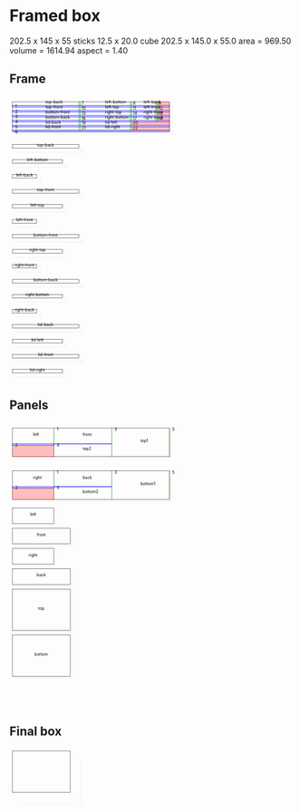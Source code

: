 # Framed box

202.5 x 145 x 55
sticks 12.5 x 20.0
cube 202.5 x 145.0 x 55.0 area = 969.50 volume = 1614.94 aspect = 1.40


## Frame
<svg width="1000" viewBox="0 0 1000 1000" xmlns="http://www.w3.org/2000/svg">
<rect x="10.0" y="20.0" width="550.0" height="100.0" style="fill: none; stroke: black; stroke-width: 1;" />
<polyline fill="none" stroke-width="0.2" stroke-dasharray="" stroke="gray" points="10.0,120.0 24.14213562373095,134.14213562373095 574.142135623731,134.14213562373095 574.142135623731,134.14213562373095 560.0,120.0" />
<polyline fill="none" stroke-width="0.2" stroke-dasharray="" stroke="gray" points="560.0,20.0 574.142135623731,34.14213562373095 574.142135623731,134.14213562373095" />
<rect x="10.0" y="32.5" width="551.0" height="6.0" style="fill: rgba(0,0,255,0.25); stroke: blue; stroke-width: 1;" />
<text style="" text-anchor="left" x="20.0" y="42.5" fill="black">1</text>
<rect x="10.0" y="50.0" width="551.0" height="6.0" style="fill: rgba(0,0,255,0.25); stroke: blue; stroke-width: 1;" />
<text style="" text-anchor="left" x="20.0" y="60.0" fill="black">2</text>
<rect x="10.0" y="67.5" width="551.0" height="6.0" style="fill: rgba(0,0,255,0.25); stroke: blue; stroke-width: 1;" />
<text style="" text-anchor="left" x="20.0" y="77.5" fill="black">3</text>
<rect x="10.0" y="85.0" width="551.0" height="6.0" style="fill: rgba(0,0,255,0.25); stroke: blue; stroke-width: 1;" />
<text style="" text-anchor="left" x="20.0" y="95.0" fill="black">4</text>
<rect x="10.0" y="102.5" width="551.0" height="6.0" style="fill: rgba(0,0,255,0.25); stroke: blue; stroke-width: 1;" />
<text style="" text-anchor="left" x="20.0" y="112.5" fill="black">5</text>
<rect x="10.0" y="120.0" width="551.0" height="6.0" style="fill: rgba(0,0,255,0.25); stroke: blue; stroke-width: 1;" />
<text style="" text-anchor="left" x="20.0" y="130.0" fill="black">6</text>
<rect x="10.0" y="125.0" width="551.0" height="-4.0" style="fill: rgba(255,0,0,0.25); stroke: rgba(255,0,0,0.25); stroke-width: 1;" />
<rect x="242.5" y="20.0" width="6.0" height="13.5" style="fill: rgba(0,255,0,0.25); stroke: green; stroke-width: 1;" />
<text style="" text-anchor="left" x="252.5" y="30.0" fill="black">7</text>
<rect x="422.5" y="20.0" width="6.0" height="13.5" style="fill: rgba(0,255,0,0.25); stroke: green; stroke-width: 1;" />
<text style="" text-anchor="left" x="432.5" y="30.0" fill="black">8</text>
<rect x="512.5" y="20.0" width="6.0" height="13.5" style="fill: rgba(0,255,0,0.25); stroke: green; stroke-width: 1;" />
<text style="" text-anchor="left" x="522.5" y="30.0" fill="black">9</text>
<rect x="517.5" y="20.0" width="43.5" height="13.5" style="fill: rgba(255,0,0,0.25); stroke: rgba(255,0,0,0.25); stroke-width: 1;" />
<rect x="242.5" y="37.5" width="6.0" height="13.5" style="fill: rgba(0,255,0,0.25); stroke: green; stroke-width: 1;" />
<text style="" text-anchor="left" x="252.5" y="47.5" fill="black">10</text>
<rect x="422.5" y="37.5" width="6.0" height="13.5" style="fill: rgba(0,255,0,0.25); stroke: green; stroke-width: 1;" />
<text style="" text-anchor="left" x="432.5" y="47.5" fill="black">11</text>
<rect x="512.5" y="37.5" width="6.0" height="13.5" style="fill: rgba(0,255,0,0.25); stroke: green; stroke-width: 1;" />
<text style="" text-anchor="left" x="522.5" y="47.5" fill="black">12</text>
<rect x="517.5" y="37.5" width="43.5" height="13.5" style="fill: rgba(255,0,0,0.25); stroke: rgba(255,0,0,0.25); stroke-width: 1;" />
<rect x="242.5" y="55.0" width="6.0" height="13.5" style="fill: rgba(0,255,0,0.25); stroke: green; stroke-width: 1;" />
<text style="" text-anchor="left" x="252.5" y="65.0" fill="black">13</text>
<rect x="422.5" y="55.0" width="6.0" height="13.5" style="fill: rgba(0,255,0,0.25); stroke: green; stroke-width: 1;" />
<text style="" text-anchor="left" x="432.5" y="65.0" fill="black">14</text>
<rect x="512.5" y="55.0" width="6.0" height="13.5" style="fill: rgba(0,255,0,0.25); stroke: green; stroke-width: 1;" />
<text style="" text-anchor="left" x="522.5" y="65.0" fill="black">15</text>
<rect x="517.5" y="55.0" width="43.5" height="13.5" style="fill: rgba(255,0,0,0.25); stroke: rgba(255,0,0,0.25); stroke-width: 1;" />
<rect x="242.5" y="72.5" width="6.0" height="13.5" style="fill: rgba(0,255,0,0.25); stroke: green; stroke-width: 1;" />
<text style="" text-anchor="left" x="252.5" y="82.5" fill="black">16</text>
<rect x="422.5" y="72.5" width="6.0" height="13.5" style="fill: rgba(0,255,0,0.25); stroke: green; stroke-width: 1;" />
<text style="" text-anchor="left" x="432.5" y="82.5" fill="black">17</text>
<rect x="512.5" y="72.5" width="6.0" height="13.5" style="fill: rgba(0,255,0,0.25); stroke: green; stroke-width: 1;" />
<text style="" text-anchor="left" x="522.5" y="82.5" fill="black">18</text>
<rect x="517.5" y="72.5" width="43.5" height="13.5" style="fill: rgba(255,0,0,0.25); stroke: rgba(255,0,0,0.25); stroke-width: 1;" />
<rect x="242.5" y="90.0" width="6.0" height="13.5" style="fill: rgba(0,255,0,0.25); stroke: green; stroke-width: 1;" />
<text style="" text-anchor="left" x="252.5" y="100.0" fill="black">19</text>
<rect x="422.5" y="90.0" width="6.0" height="13.5" style="fill: rgba(0,255,0,0.25); stroke: green; stroke-width: 1;" />
<text style="" text-anchor="left" x="432.5" y="100.0" fill="black">20</text>
<rect x="427.5" y="90.0" width="133.5" height="13.5" style="fill: rgba(255,0,0,0.25); stroke: rgba(255,0,0,0.25); stroke-width: 1;" />
<rect x="242.5" y="107.5" width="6.0" height="13.5" style="fill: rgba(0,255,0,0.25); stroke: green; stroke-width: 1;" />
<text style="" text-anchor="left" x="252.5" y="117.5" fill="black">21</text>
<rect x="422.5" y="107.5" width="6.0" height="13.5" style="fill: rgba(0,255,0,0.25); stroke: green; stroke-width: 1;" />
<text style="" text-anchor="left" x="432.5" y="117.5" fill="black">22</text>
<rect x="427.5" y="107.5" width="133.5" height="13.5" style="fill: rgba(255,0,0,0.25); stroke: rgba(255,0,0,0.25); stroke-width: 1;" />
<text style="" text-anchor="start" x="126.25" y="26.25" fill="black">top-back</text>
<text style="" text-anchor="start" x="335.0" y="26.25" fill="black">left-bottom</text>
<text style="" text-anchor="start" x="470.0" y="26.25" fill="black">left-back</text>
<text style="" text-anchor="start" x="126.25" y="43.75" fill="black">top-front</text>
<text style="" text-anchor="start" x="335.0" y="43.75" fill="black">left-top</text>
<text style="" text-anchor="start" x="470.0" y="43.75" fill="black">left-front</text>
<text style="" text-anchor="start" x="126.25" y="61.25" fill="black">bottom-front</text>
<text style="" text-anchor="start" x="335.0" y="61.25" fill="black">right-top</text>
<text style="" text-anchor="start" x="470.0" y="61.25" fill="black">right-front</text>
<text style="" text-anchor="start" x="126.25" y="78.75" fill="black">bottom-back</text>
<text style="" text-anchor="start" x="335.0" y="78.75" fill="black">right-bottom</text>
<text style="" text-anchor="start" x="470.0" y="78.75" fill="black">right-back</text>
<text style="" text-anchor="start" x="126.25" y="96.25" fill="black">lid-back</text>
<text style="" text-anchor="start" x="335.0" y="96.25" fill="black">lid-left</text>
<text style="" text-anchor="start" x="126.25" y="113.75" fill="black">lid-front</text>
<text style="" text-anchor="start" x="335.0" y="113.75" fill="black">lid-right</text>
<rect x="10.0" y="170.0" width="232.5" height="12.5" style="fill: none; stroke: black; stroke-width: 1;" />
<polyline fill="none" stroke-width="0.2" stroke-dasharray="" stroke="gray" points="10.0,182.5 24.14213562373095,196.64213562373095 256.64213562373095,196.64213562373095 256.64213562373095,196.64213562373095 242.5,182.5" />
<polyline fill="none" stroke-width="0.2" stroke-dasharray="" stroke="gray" points="242.5,170.0 256.64213562373095,184.14213562373095 256.64213562373095,196.64213562373095" />
<text style="" text-anchor="middle" x="126.25" y="176.25" fill="black">top-back</text>
<rect x="10.0" y="222.5" width="175.0" height="12.5" style="fill: none; stroke: black; stroke-width: 1;" />
<polyline fill="none" stroke-width="0.2" stroke-dasharray="" stroke="gray" points="10.0,235.0 24.14213562373095,249.14213562373095 199.14213562373095,249.14213562373095 199.14213562373095,249.14213562373095 185.0,235.0" />
<polyline fill="none" stroke-width="0.2" stroke-dasharray="" stroke="gray" points="185.0,222.5 199.14213562373095,236.64213562373095 199.14213562373095,249.14213562373095" />
<text style="" text-anchor="middle" x="97.5" y="228.75" fill="black">left-bottom</text>
<rect x="10.0" y="275.0" width="85.0" height="12.5" style="fill: none; stroke: black; stroke-width: 1;" />
<polyline fill="none" stroke-width="0.2" stroke-dasharray="" stroke="gray" points="10.0,287.5 24.14213562373095,301.64213562373095 109.14213562373095,301.64213562373095 109.14213562373095,301.64213562373095 95.0,287.5" />
<polyline fill="none" stroke-width="0.2" stroke-dasharray="" stroke="gray" points="95.0,275.0 109.14213562373095,289.14213562373095 109.14213562373095,301.64213562373095" />
<text style="" text-anchor="middle" x="52.5" y="281.25" fill="black">left-back</text>
<rect x="10.0" y="327.5" width="232.5" height="12.5" style="fill: none; stroke: black; stroke-width: 1;" />
<polyline fill="none" stroke-width="0.2" stroke-dasharray="" stroke="gray" points="10.0,340.0 24.14213562373095,354.14213562373095 256.64213562373095,354.14213562373095 256.64213562373095,354.14213562373095 242.5,340.0" />
<polyline fill="none" stroke-width="0.2" stroke-dasharray="" stroke="gray" points="242.5,327.5 256.64213562373095,341.64213562373095 256.64213562373095,354.14213562373095" />
<text style="" text-anchor="middle" x="126.25" y="333.75" fill="black">top-front</text>
<rect x="10.0" y="380.0" width="175.0" height="12.5" style="fill: none; stroke: black; stroke-width: 1;" />
<polyline fill="none" stroke-width="0.2" stroke-dasharray="" stroke="gray" points="10.0,392.5 24.14213562373095,406.64213562373095 199.14213562373095,406.64213562373095 199.14213562373095,406.64213562373095 185.0,392.5" />
<polyline fill="none" stroke-width="0.2" stroke-dasharray="" stroke="gray" points="185.0,380.0 199.14213562373095,394.14213562373095 199.14213562373095,406.64213562373095" />
<text style="" text-anchor="middle" x="97.5" y="386.25" fill="black">left-top</text>
<rect x="10.0" y="432.5" width="85.0" height="12.5" style="fill: none; stroke: black; stroke-width: 1;" />
<polyline fill="none" stroke-width="0.2" stroke-dasharray="" stroke="gray" points="10.0,445.0 24.14213562373095,459.14213562373095 109.14213562373095,459.14213562373095 109.14213562373095,459.14213562373095 95.0,445.0" />
<polyline fill="none" stroke-width="0.2" stroke-dasharray="" stroke="gray" points="95.0,432.5 109.14213562373095,446.64213562373095 109.14213562373095,459.14213562373095" />
<text style="" text-anchor="middle" x="52.5" y="438.75" fill="black">left-front</text>
<rect x="10.0" y="485.0" width="232.5" height="12.5" style="fill: none; stroke: black; stroke-width: 1;" />
<polyline fill="none" stroke-width="0.2" stroke-dasharray="" stroke="gray" points="10.0,497.5 24.14213562373095,511.64213562373095 256.64213562373095,511.64213562373095 256.64213562373095,511.64213562373095 242.5,497.5" />
<polyline fill="none" stroke-width="0.2" stroke-dasharray="" stroke="gray" points="242.5,485.0 256.64213562373095,499.14213562373095 256.64213562373095,511.64213562373095" />
<text style="" text-anchor="middle" x="126.25" y="491.25" fill="black">bottom-front</text>
<rect x="10.0" y="537.5" width="175.0" height="12.5" style="fill: none; stroke: black; stroke-width: 1;" />
<polyline fill="none" stroke-width="0.2" stroke-dasharray="" stroke="gray" points="10.0,550.0 24.14213562373095,564.142135623731 199.14213562373095,564.142135623731 199.14213562373095,564.142135623731 185.0,550.0" />
<polyline fill="none" stroke-width="0.2" stroke-dasharray="" stroke="gray" points="185.0,537.5 199.14213562373095,551.642135623731 199.14213562373095,564.142135623731" />
<text style="" text-anchor="middle" x="97.5" y="543.75" fill="black">right-top</text>
<rect x="10.0" y="590.0" width="85.0" height="12.5" style="fill: none; stroke: black; stroke-width: 1;" />
<polyline fill="none" stroke-width="0.2" stroke-dasharray="" stroke="gray" points="10.0,602.5 24.14213562373095,616.642135623731 109.14213562373095,616.642135623731 109.14213562373095,616.642135623731 95.0,602.5" />
<polyline fill="none" stroke-width="0.2" stroke-dasharray="" stroke="gray" points="95.0,590.0 109.14213562373095,604.142135623731 109.14213562373095,616.642135623731" />
<text style="" text-anchor="middle" x="52.5" y="596.25" fill="black">right-front</text>
<rect x="10.0" y="642.5" width="232.5" height="12.5" style="fill: none; stroke: black; stroke-width: 1;" />
<polyline fill="none" stroke-width="0.2" stroke-dasharray="" stroke="gray" points="10.0,655.0 24.14213562373095,669.142135623731 256.64213562373095,669.142135623731 256.64213562373095,669.142135623731 242.5,655.0" />
<polyline fill="none" stroke-width="0.2" stroke-dasharray="" stroke="gray" points="242.5,642.5 256.64213562373095,656.642135623731 256.64213562373095,669.142135623731" />
<text style="" text-anchor="middle" x="126.25" y="648.75" fill="black">bottom-back</text>
<rect x="10.0" y="695.0" width="175.0" height="12.5" style="fill: none; stroke: black; stroke-width: 1;" />
<polyline fill="none" stroke-width="0.2" stroke-dasharray="" stroke="gray" points="10.0,707.5 24.14213562373095,721.642135623731 199.14213562373095,721.642135623731 199.14213562373095,721.642135623731 185.0,707.5" />
<polyline fill="none" stroke-width="0.2" stroke-dasharray="" stroke="gray" points="185.0,695.0 199.14213562373095,709.142135623731 199.14213562373095,721.642135623731" />
<text style="" text-anchor="middle" x="97.5" y="701.25" fill="black">right-bottom</text>
<rect x="10.0" y="747.5" width="85.0" height="12.5" style="fill: none; stroke: black; stroke-width: 1;" />
<polyline fill="none" stroke-width="0.2" stroke-dasharray="" stroke="gray" points="10.0,760.0 24.14213562373095,774.142135623731 109.14213562373095,774.142135623731 109.14213562373095,774.142135623731 95.0,760.0" />
<polyline fill="none" stroke-width="0.2" stroke-dasharray="" stroke="gray" points="95.0,747.5 109.14213562373095,761.642135623731 109.14213562373095,774.142135623731" />
<text style="" text-anchor="middle" x="52.5" y="753.75" fill="black">right-back</text>
<rect x="10.0" y="800.0" width="232.5" height="12.5" style="fill: none; stroke: black; stroke-width: 1;" />
<polyline fill="none" stroke-width="0.2" stroke-dasharray="" stroke="gray" points="10.0,812.5 24.14213562373095,826.642135623731 256.64213562373095,826.642135623731 256.64213562373095,826.642135623731 242.5,812.5" />
<polyline fill="none" stroke-width="0.2" stroke-dasharray="" stroke="gray" points="242.5,800.0 256.64213562373095,814.142135623731 256.64213562373095,826.642135623731" />
<text style="" text-anchor="middle" x="126.25" y="806.25" fill="black">lid-back</text>
<rect x="10.0" y="852.5" width="175.0" height="12.5" style="fill: none; stroke: black; stroke-width: 1;" />
<polyline fill="none" stroke-width="0.2" stroke-dasharray="" stroke="gray" points="10.0,865.0 24.14213562373095,879.142135623731 199.14213562373095,879.142135623731 199.14213562373095,879.142135623731 185.0,865.0" />
<polyline fill="none" stroke-width="0.2" stroke-dasharray="" stroke="gray" points="185.0,852.5 199.14213562373095,866.642135623731 199.14213562373095,879.142135623731" />
<text style="" text-anchor="middle" x="97.5" y="858.75" fill="black">lid-left</text>
<rect x="10.0" y="905.0" width="232.5" height="12.5" style="fill: none; stroke: black; stroke-width: 1;" />
<polyline fill="none" stroke-width="0.2" stroke-dasharray="" stroke="gray" points="10.0,917.5 24.14213562373095,931.642135623731 256.64213562373095,931.642135623731 256.64213562373095,931.642135623731 242.5,917.5" />
<polyline fill="none" stroke-width="0.2" stroke-dasharray="" stroke="gray" points="242.5,905.0 256.64213562373095,919.142135623731 256.64213562373095,931.642135623731" />
<text style="" text-anchor="middle" x="126.25" y="911.25" fill="black">lid-front</text>
<rect x="10.0" y="957.5" width="175.0" height="12.5" style="fill: none; stroke: black; stroke-width: 1;" />
<polyline fill="none" stroke-width="0.2" stroke-dasharray="" stroke="gray" points="10.0,970.0 24.14213562373095,984.142135623731 199.14213562373095,984.142135623731 199.14213562373095,984.142135623731 185.0,970.0" />
<polyline fill="none" stroke-width="0.2" stroke-dasharray="" stroke="gray" points="185.0,957.5 199.14213562373095,971.642135623731 199.14213562373095,984.142135623731" />
<text style="" text-anchor="middle" x="97.5" y="963.75" fill="black">lid-right</text>
</svg>



## Panels
<svg width="1000" viewBox="0 0 1000 1000" xmlns="http://www.w3.org/2000/svg">
<rect x="10.0" y="20.0" width="550.0" height="100.0" style="fill: none; stroke: black; stroke-width: 1;" />
<polyline fill="none" stroke-width="0.2" stroke-dasharray="" stroke="gray" points="10.0,120.0 15.65685424949238,125.65685424949238 565.6568542494924,125.65685424949238 565.6568542494924,125.65685424949238 560.0,120.0" />
<polyline fill="none" stroke-width="0.2" stroke-dasharray="" stroke="gray" points="560.0,20.0 565.6568542494924,25.65685424949238 565.6568542494924,125.65685424949238" />
<rect x="155.0" y="20.0" width="1.0" height="101.0" style="fill: rgba(0,255,0,0.25); stroke: green; stroke-width: 1;" />
<text style="" text-anchor="left" x="165.0" y="30.0" fill="black">1</text>
<rect x="10.0" y="75.0" width="146.0" height="6.0" style="fill: rgba(0,0,255,0.25); stroke: blue; stroke-width: 1;" />
<text style="" text-anchor="left" x="20.0" y="85.0" fill="black">2</text>
<rect x="10.0" y="80.0" width="146.0" height="41.0" style="fill: rgba(255,0,0,0.25); stroke: rgba(255,0,0,0.25); stroke-width: 1;" />
<rect x="357.5" y="20.0" width="1.0" height="101.0" style="fill: rgba(0,255,0,0.25); stroke: green; stroke-width: 1;" />
<text style="" text-anchor="left" x="367.5" y="30.0" fill="black">3</text>
<rect x="155.0" y="75.0" width="203.5" height="1.0" style="fill: rgba(0,0,255,0.25); stroke: blue; stroke-width: 1;" />
<text style="" text-anchor="left" x="165.0" y="85.0" fill="black">4</text>
<rect x="560.0" y="20.0" width="1.0" height="101.0" style="fill: rgba(0,255,0,0.25); stroke: green; stroke-width: 1;" />
<text style="" text-anchor="left" x="570.0" y="30.0" fill="black">5</text>
<rect x="560.0" y="20.0" width="1.0" height="101.0" style="fill: rgba(255,0,0,0.25); stroke: rgba(255,0,0,0.25); stroke-width: 1;" />
<text style="" text-anchor="start" x="82.5" y="47.5" fill="black">left</text>
<text style="" text-anchor="start" x="256.25" y="47.5" fill="black">front</text>
<text style="" text-anchor="start" x="256.25" y="97.5" fill="black">top2</text>
<text style="" text-anchor="start" x="458.75" y="70.0" fill="black">top1</text>
<rect x="10.0" y="170.0" width="550.0" height="100.0" style="fill: none; stroke: black; stroke-width: 1;" />
<polyline fill="none" stroke-width="0.2" stroke-dasharray="" stroke="gray" points="10.0,270.0 15.65685424949238,275.65685424949237 565.6568542494924,275.65685424949237 565.6568542494924,275.65685424949237 560.0,270.0" />
<polyline fill="none" stroke-width="0.2" stroke-dasharray="" stroke="gray" points="560.0,170.0 565.6568542494924,175.65685424949237 565.6568542494924,275.65685424949237" />
<rect x="155.0" y="170.0" width="1.0" height="101.0" style="fill: rgba(0,255,0,0.25); stroke: green; stroke-width: 1;" />
<text style="" text-anchor="left" x="165.0" y="180.0" fill="black">1</text>
<rect x="10.0" y="225.0" width="146.0" height="6.0" style="fill: rgba(0,0,255,0.25); stroke: blue; stroke-width: 1;" />
<text style="" text-anchor="left" x="20.0" y="235.0" fill="black">2</text>
<rect x="10.0" y="230.0" width="146.0" height="41.0" style="fill: rgba(255,0,0,0.25); stroke: rgba(255,0,0,0.25); stroke-width: 1;" />
<rect x="357.5" y="170.0" width="1.0" height="101.0" style="fill: rgba(0,255,0,0.25); stroke: green; stroke-width: 1;" />
<text style="" text-anchor="left" x="367.5" y="180.0" fill="black">3</text>
<rect x="155.0" y="225.0" width="203.5" height="1.0" style="fill: rgba(0,0,255,0.25); stroke: blue; stroke-width: 1;" />
<text style="" text-anchor="left" x="165.0" y="235.0" fill="black">4</text>
<rect x="560.0" y="170.0" width="1.0" height="101.0" style="fill: rgba(0,255,0,0.25); stroke: green; stroke-width: 1;" />
<text style="" text-anchor="left" x="570.0" y="180.0" fill="black">5</text>
<rect x="560.0" y="170.0" width="1.0" height="101.0" style="fill: rgba(255,0,0,0.25); stroke: rgba(255,0,0,0.25); stroke-width: 1;" />
<text style="" text-anchor="start" x="82.5" y="197.5" fill="black">right</text>
<text style="" text-anchor="start" x="256.25" y="197.5" fill="black">back</text>
<text style="" text-anchor="start" x="256.25" y="247.5" fill="black">bottom2</text>
<text style="" text-anchor="start" x="458.75" y="220.0" fill="black">bottom1</text>
<rect x="10.0" y="300.0" width="145.0" height="55.0" style="fill: none; stroke: black; stroke-width: 1;" />
<polyline fill="none" stroke-width="0.2" stroke-dasharray="" stroke="gray" points="10.0,355.0 15.65685424949238,360.65685424949237 160.65685424949237,360.65685424949237 160.65685424949237,360.65685424949237 155.0,355.0" />
<polyline fill="none" stroke-width="0.2" stroke-dasharray="" stroke="gray" points="155.0,300.0 160.65685424949237,305.65685424949237 160.65685424949237,360.65685424949237" />
<text style="" text-anchor="middle" x="82.5" y="327.5" fill="black">left</text>
<rect x="10.0" y="371.0" width="202.5" height="55.0" style="fill: none; stroke: black; stroke-width: 1;" />
<polyline fill="none" stroke-width="0.2" stroke-dasharray="" stroke="gray" points="10.0,426.0 15.65685424949238,431.65685424949237 218.15685424949237,431.65685424949237 218.15685424949237,431.65685424949237 212.5,426.0" />
<polyline fill="none" stroke-width="0.2" stroke-dasharray="" stroke="gray" points="212.5,371.0 218.15685424949237,376.65685424949237 218.15685424949237,431.65685424949237" />
<text style="" text-anchor="middle" x="111.25" y="398.5" fill="black">front</text>
<rect x="10.0" y="442.0" width="145.0" height="55.0" style="fill: none; stroke: black; stroke-width: 1;" />
<polyline fill="none" stroke-width="0.2" stroke-dasharray="" stroke="gray" points="10.0,497.0 15.65685424949238,502.65685424949237 160.65685424949237,502.65685424949237 160.65685424949237,502.65685424949237 155.0,497.0" />
<polyline fill="none" stroke-width="0.2" stroke-dasharray="" stroke="gray" points="155.0,442.0 160.65685424949237,447.65685424949237 160.65685424949237,502.65685424949237" />
<text style="" text-anchor="middle" x="82.5" y="469.5" fill="black">right</text>
<rect x="10.0" y="513.0" width="202.5" height="55.0" style="fill: none; stroke: black; stroke-width: 1;" />
<polyline fill="none" stroke-width="0.2" stroke-dasharray="" stroke="gray" points="10.0,568.0 15.65685424949238,573.6568542494924 218.15685424949237,573.6568542494924 218.15685424949237,573.6568542494924 212.5,568.0" />
<polyline fill="none" stroke-width="0.2" stroke-dasharray="" stroke="gray" points="212.5,513.0 218.15685424949237,518.6568542494924 218.15685424949237,573.6568542494924" />
<text style="" text-anchor="middle" x="111.25" y="540.5" fill="black">back</text>
<rect x="10.0" y="584.0" width="202.5" height="145.0" style="fill: none; stroke: black; stroke-width: 1;" />
<polyline fill="none" stroke-width="0.2" stroke-dasharray="" stroke="gray" points="10.0,729.0 15.65685424949238,734.6568542494924 218.15685424949237,734.6568542494924 218.15685424949237,734.6568542494924 212.5,729.0" />
<polyline fill="none" stroke-width="0.2" stroke-dasharray="" stroke="gray" points="212.5,584.0 218.15685424949237,589.6568542494924 218.15685424949237,734.6568542494924" />
<text style="" text-anchor="middle" x="111.25" y="656.5" fill="black">top</text>
<rect x="10.0" y="745.0" width="202.5" height="145.0" style="fill: none; stroke: black; stroke-width: 1;" />
<polyline fill="none" stroke-width="0.2" stroke-dasharray="" stroke="gray" points="10.0,890.0 15.65685424949238,895.6568542494924 218.15685424949237,895.6568542494924 218.15685424949237,895.6568542494924 212.5,890.0" />
<polyline fill="none" stroke-width="0.2" stroke-dasharray="" stroke="gray" points="212.5,745.0 218.15685424949237,750.6568542494924 218.15685424949237,895.6568542494924" />
<text style="" text-anchor="middle" x="111.25" y="817.5" fill="black">bottom</text>
</svg>



## Final box
<svg width="1000" viewBox="0 0 1000 1000" xmlns="http://www.w3.org/2000/svg">
<rect x="10.0" y="10.0" width="202.5" height="145.0" style="fill: none; stroke: black; stroke-width: 1;" />
<polyline fill="none" stroke-width="0.2" stroke-dasharray="" stroke="gray" points="10.0,155.0 48.890872965260115,193.89087296526012 251.39087296526012,193.89087296526012 251.39087296526012,193.89087296526012 212.5,155.0" />
<polyline fill="none" stroke-width="0.2" stroke-dasharray="" stroke="gray" points="212.5,10.0 251.39087296526012,48.890872965260115 251.39087296526012,193.89087296526012" />
</svg>

